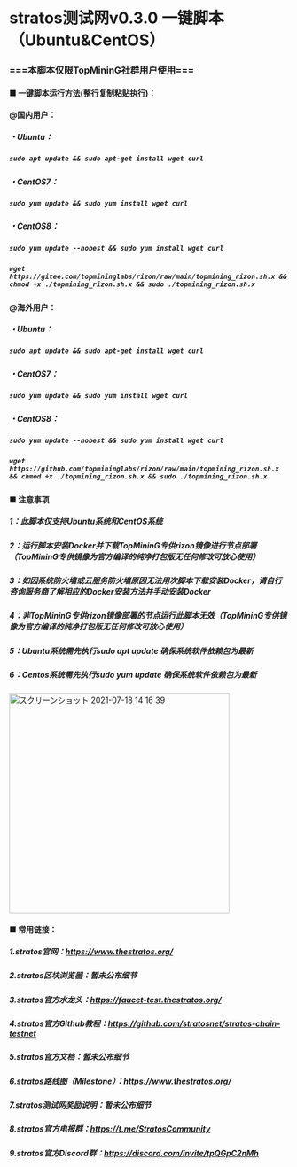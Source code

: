 # stratos测试网v0.3.0 一键脚本（Ubuntu&CentOS）
### ===本脚本仅限TopMininG社群用户使用===
#### ■ 一键脚本运行方法(整行复制粘贴执行)：
  
#### @国内用户：
##### ・Ubuntu：
##### ___`sudo apt update && sudo apt-get install wget curl`___
##### ・CentOS7：
##### ___`sudo yum update && sudo yum install wget curl`___
##### ・CentOS8：
##### ___`sudo yum update --nobest && sudo yum install wget curl`___
##### 
##### ___`wget https://gitee.com/topmininglabs/rizon/raw/main/topmining_rizon.sh.x && chmod +x ./topmining_rizon.sh.x && sudo ./topmining_rizon.sh.x`___
  
#### @海外用户：
##### ・Ubuntu：
##### ___`sudo apt update && sudo apt-get install wget curl`___
##### ・CentOS7：
##### ___`sudo yum update && sudo yum install wget curl`___
##### ・CentOS8：
##### ___`sudo yum update --nobest && sudo yum install wget curl`___
##### 
##### ___`wget https://github.com/topmininglabs/rizon/raw/main/topmining_rizon.sh.x && chmod +x ./topmining_rizon.sh.x && sudo ./topmining_rizon.sh.x`___


#### ■ 注意事项
##### 1：此脚本仅支持Ubuntu系统和CentOS系统
##### 2：运行脚本安装Docker并下载TopMininG专供rizon镜像进行节点部署（TopMininG专供镜像为官方编译的纯净打包版无任何修改可放心使用） 
##### 3：如因系统防火墙或云服务防火墙原因无法用次脚本下载安装Docker，请自行咨询服务商了解相应的Docker安装方法并手动安装Docker
##### 4：非TopMininG专供rizon镜像部署的节点运行此脚本无效（TopMininG专供镜像为官方编译的纯净打包版无任何修改可放心使用） 
##### 5：Ubuntu系统需先执行sudo apt update 确保系统软件依赖包为最新
##### 6：Centos系统需先执行sudo yum update 确保系统软件依赖包为最新

<img width="397" alt="スクリーンショット 2021-07-18 14 16 39" src="https://user-images.githubusercontent.com/86814869/126056625-5a97a54e-a26e-4086-bd99-88b4d36d421e.png">


#### ■ 常用链接：  
##### 1.stratos官网：https://www.thestratos.org/
##### 2.stratos区块浏览器：暂未公布细节
##### 3.stratos官方水龙头：https://faucet-test.thestratos.org/
##### 4.stratos官方Github教程：https://github.com/stratosnet/stratos-chain-testnet
##### 5.stratos官方文档：暂未公布细节
##### 6.stratos路线图（Milestone）：https://www.thestratos.org/
##### 7.stratos测试网奖励说明：暂未公布细节
##### 8.stratos官方电报群：https://t.me/StratosCommunity
##### 9.stratos官方Discord群：https://discord.com/invite/tpQGpC2nMh


